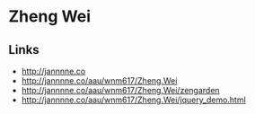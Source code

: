 # Zheng Wei

## Links

- http://jannnne.co
- http://jannnne.co/aau/wnm617/Zheng.Wei
- http://jannnne.co/aau/wnm617/Zheng.Wei/zengarden
- http://jannnne.co/aau/wnm617/Zheng.Wei/jquery_demo.html